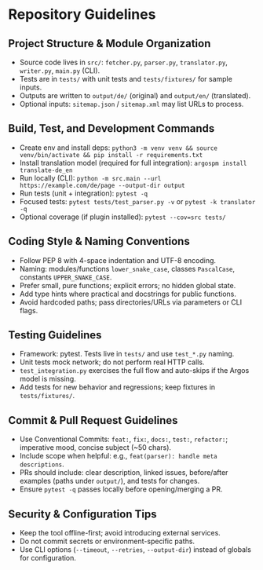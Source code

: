 # Repository Guidelines

## Project Structure & Module Organization
- Source code lives in `src/`: `fetcher.py`, `parser.py`, `translator.py`, `writer.py`, `main.py` (CLI).
- Tests are in `tests/` with unit tests and `tests/fixtures/` for sample inputs.
- Outputs are written to `output/de/` (original) and `output/en/` (translated).
- Optional inputs: `sitemap.json` / `sitemap.xml` may list URLs to process.

## Build, Test, and Development Commands
- Create env and install deps:
  `python3 -m venv venv && source venv/bin/activate && pip install -r requirements.txt`
- Install translation model (required for full integration):
  `argospm install translate-de_en`
- Run locally (CLI):
  `python -m src.main --url https://example.com/de/page --output-dir output`
- Run tests (unit + integration):
  `pytest -q`
- Focused tests:
  `pytest tests/test_parser.py -v` or `pytest -k translator -q`
- Optional coverage (if plugin installed):
  `pytest --cov=src tests/`

## Coding Style & Naming Conventions
- Follow PEP 8 with 4-space indentation and UTF-8 encoding.
- Naming: modules/functions `lower_snake_case`, classes `PascalCase`, constants `UPPER_SNAKE_CASE`.
- Prefer small, pure functions; explicit errors; no hidden global state.
- Add type hints where practical and docstrings for public functions.
- Avoid hardcoded paths; pass directories/URLs via parameters or CLI flags.

## Testing Guidelines
- Framework: pytest. Tests live in `tests/` and use `test_*.py` naming.
- Unit tests mock network; do not perform real HTTP calls.
- `test_integration.py` exercises the full flow and auto-skips if the Argos model is missing.
- Add tests for new behavior and regressions; keep fixtures in `tests/fixtures/`.

## Commit & Pull Request Guidelines
- Use Conventional Commits: `feat:`, `fix:`, `docs:`, `test:`, `refactor:`; imperative mood, concise subject (~50 chars).
- Include scope when helpful: e.g., `feat(parser): handle meta descriptions`.
- PRs should include: clear description, linked issues, before/after examples (paths under `output/`), and tests for changes.
- Ensure `pytest -q` passes locally before opening/merging a PR.

## Security & Configuration Tips
- Keep the tool offline-first; avoid introducing external services.
- Do not commit secrets or environment-specific paths.
- Use CLI options (`--timeout`, `--retries`, `--output-dir`) instead of globals for configuration.

